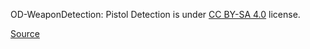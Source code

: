OD-WeaponDetection: Pistol Detection is under [CC BY-SA 4.0](https://creativecommons.org/licenses/by-sa/4.0/legalcode) license.

[Source](https://github.com/ari-dasci/OD-WeaponDetection)